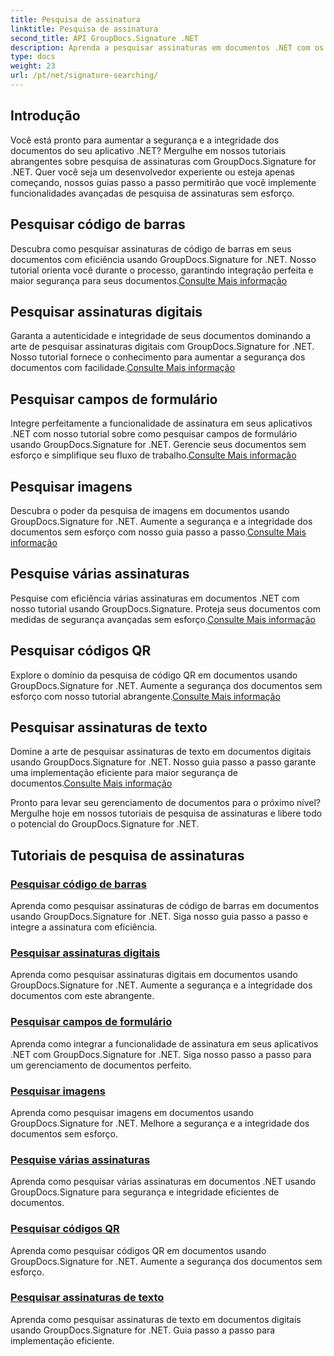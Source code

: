 ```yaml
---
title: Pesquisa de assinatura
linktitle: Pesquisa de assinatura
second_title: API GroupDocs.Signature .NET
description: Aprenda a pesquisar assinaturas em documentos .NET com os tutoriais GroupDocs.Signature for .NET. Aumente a segurança com pesquisas de código de barras, digital, imagem, texto e código QR.
type: docs
weight: 23
url: /pt/net/signature-searching/
---
```

## Introdução

Você está pronto para aumentar a segurança e a integridade dos documentos do seu aplicativo .NET? Mergulhe em nossos tutoriais abrangentes sobre pesquisa de assinaturas com GroupDocs.Signature for .NET. Quer você seja um desenvolvedor experiente ou esteja apenas começando, nossos guias passo a passo permitirão que você implemente funcionalidades avançadas de pesquisa de assinaturas sem esforço.

## Pesquisar código de barras
 Descubra como pesquisar assinaturas de código de barras em seus documentos com eficiência usando GroupDocs.Signature for .NET. Nosso tutorial orienta você durante o processo, garantindo integração perfeita e maior segurança para seus documentos.[Consulte Mais informação](./search-for-barcode/)

## Pesquisar assinaturas digitais
 Garanta a autenticidade e integridade de seus documentos dominando a arte de pesquisar assinaturas digitais com GroupDocs.Signature for .NET. Nosso tutorial fornece o conhecimento para aumentar a segurança dos documentos com facilidade.[Consulte Mais informação](./search-for-digital-signatures/)

## Pesquisar campos de formulário
Integre perfeitamente a funcionalidade de assinatura em seus aplicativos .NET com nosso tutorial sobre como pesquisar campos de formulário usando GroupDocs.Signature for .NET. Gerencie seus documentos sem esforço e simplifique seu fluxo de trabalho.[Consulte Mais informação](./search-for-form-fields/)

## Pesquisar imagens
 Descubra o poder da pesquisa de imagens em documentos usando GroupDocs.Signature for .NET. Aumente a segurança e a integridade dos documentos sem esforço com nosso guia passo a passo.[Consulte Mais informação](./search-for-images/)

## Pesquise várias assinaturas
 Pesquise com eficiência várias assinaturas em documentos .NET com nosso tutorial usando GroupDocs.Signature. Proteja seus documentos com medidas de segurança avançadas sem esforço.[Consulte Mais informação](./search-for-multiple-signatures/)

## Pesquisar códigos QR
 Explore o domínio da pesquisa de código QR em documentos usando GroupDocs.Signature for .NET. Aumente a segurança dos documentos sem esforço com nosso tutorial abrangente.[Consulte Mais informação](./search-for-qr-codes/)

## Pesquisar assinaturas de texto
Domine a arte de pesquisar assinaturas de texto em documentos digitais usando GroupDocs.Signature for .NET. Nosso guia passo a passo garante uma implementação eficiente para maior segurança de documentos.[Consulte Mais informação](./search-for-text-signatures/)

Pronto para levar seu gerenciamento de documentos para o próximo nível? Mergulhe hoje em nossos tutoriais de pesquisa de assinaturas e libere todo o potencial do GroupDocs.Signature for .NET.

## Tutoriais de pesquisa de assinaturas
### [Pesquisar código de barras](./search-for-barcode/)
Aprenda como pesquisar assinaturas de código de barras em documentos usando GroupDocs.Signature for .NET. Siga nosso guia passo a passo e integre a assinatura com eficiência.
### [Pesquisar assinaturas digitais](./search-for-digital-signatures/)
Aprenda como pesquisar assinaturas digitais em documentos usando GroupDocs.Signature for .NET. Aumente a segurança e a integridade dos documentos com este abrangente.
### [Pesquisar campos de formulário](./search-for-form-fields/)
Aprenda como integrar a funcionalidade de assinatura em seus aplicativos .NET com GroupDocs.Signature for .NET. Siga nosso passo a passo para um gerenciamento de documentos perfeito.
### [Pesquisar imagens](./search-for-images/)
Aprenda como pesquisar imagens em documentos usando GroupDocs.Signature for .NET. Melhore a segurança e a integridade dos documentos sem esforço.
### [Pesquise várias assinaturas](./search-for-multiple-signatures/)
Aprenda como pesquisar várias assinaturas em documentos .NET usando GroupDocs.Signature para segurança e integridade eficientes de documentos.
### [Pesquisar códigos QR](./search-for-qr-codes/)
Aprenda como pesquisar códigos QR em documentos usando GroupDocs.Signature for .NET. Aumente a segurança dos documentos sem esforço.
### [Pesquisar assinaturas de texto](./search-for-text-signatures/)
Aprenda como pesquisar assinaturas de texto em documentos digitais usando GroupDocs.Signature for .NET. Guia passo a passo para implementação eficiente.